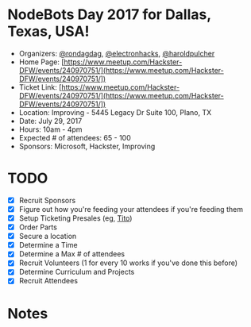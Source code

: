 
# NodeBots Day 2017 for Dallas, Texas, USA!

 - Organizers: [@rondagdag](https://twitter.com/rondagdag), [@electronhacks](https://twitter.com/electronhacks), [@haroldpulcher](https://twitter.com/haroldpulcher)
 - Home Page: [https://www.meetup.com/Hackster-DFW/events/240970751/](https://www.meetup.com/Hackster-DFW/events/240970751/])
 - Ticket Link: [https://www.meetup.com/Hackster-DFW/events/240970751/](https://www.meetup.com/Hackster-DFW/events/240970751/])
 - Location: Improving - 5445 Legacy Dr Suite 100, Plano, TX
 - Date: July 29, 2017
 - Hours: 10am - 4pm
 - Expected # of attendees: 65 - 100
 - Sponsors: Microsoft, Hackster, Improving

# TODO

 - [x] Recruit Sponsors
 - [x] Figure out how you're feeding your attendees if you're feeding them
 - [x] Setup Ticketing Presales (eg, [Tito](https://ti.to/))
 - [x] Order Parts
 - [x] Secure a location
 - [x] Determine a Time
 - [x] Determine a Max # of attendees
 - [x] Recruit Volunteers (1 for every 10 works if you've done this before)
 - [x] Determine Curriculum and Projects
 - [x] Recruit Attendees

# Notes



